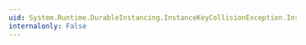 ```yaml
---
uid: System.Runtime.DurableInstancing.InstanceKeyCollisionException.InstanceKey
internalonly: False
---
```

